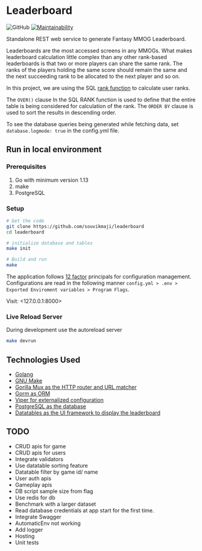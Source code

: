 # Leaderboard

![GitHub](https://img.shields.io/github/license/souvikmaji/leaderboard) [![Maintainability](https://api.codeclimate.com/v1/badges/2a9a5bb2bf0935181799/maintainability)](https://codeclimate.com/github/souvikmaji/leaderboard/maintainability)

Standalone REST web service to generate Fantasy MMOG Leaderboard.

Leaderboards are the most accessed screens in any MMOGs. What makes leaderboard calculation little complex than any other rank-based leaderboards is that two or more players can share the same rank. The ranks of the players holding the same score should remain the same and the next succeeding rank to be allocated to the next player and so on.

In this project, we are using the SQL [rank function](http://www.sqltutorial.org/sql-window-functions/sql-rank/) to calculate user ranks.

The `OVER()` clause In the SQL RANK function is used to define that the entire table is being considered for calculation of the rank. The `ORDER BY` clause is used to sort the results in descending order.

To see the database queries being generated while fetching data, set `database.logmode: true` in the config.yml file.

## Run in local environment

### Prerequisites

1. Go with minimum version 1.13
2. make
3. PostgreSQL

### Setup

```sh
# Get the code
git clone https://github.com/souvikmaji/leaderboard
cd leaderboard

# initialize database and tables
make init

# Build and run
make
```

The application follows [12 factor](https://12factor.net/config) principals for configuration management. Configurations are read in the following manner `config.yml > .env > Exported Enviroment variables > Program Flags`.

Visit: <127.0.0.1:8000>

### Live Reload Server

During development use the autoreload server

```sh
make devrun
```

## Technologies Used

- [Golang](https://golang.org/)
- [GNU Make](https://www.gnu.org/software/make/manual/html_node/Introduction.html)
- [Gorilla Mux as the HTTP router and URL matcher](https://github.com/gorilla/mux)
- [Gorm as ORM](https://gorm.io/)
- [Viper for externalized configuration](https://github.com/spf13/viper)
- [PostgreSQL as the database](https://www.postgresql.org/)
- [Datatables as the UI framework to display the leaderboard](https://datatables.net/)

## TODO

- CRUD apis for game
- CRUD apis for users
- Integrate validators
- Use datatable sorting feature
- Datatable filter by game id/ name
- User auth apis
- Gameplay apis
- DB script sample size from flag
- Use redis for db
- Benchmark with a larger dataset
- Read database credentials at app start for the first time.
- Integrate Swagger
- AutomaticEnv not working
- Add logger
- Hosting
- Unit tests
